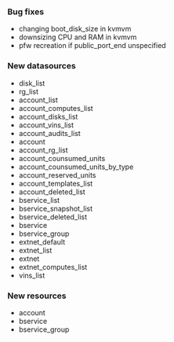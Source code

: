 ### Bug fixes
- changing boot\_disk\_size in kvmvm
- downsizing CPU and RAM in kvmvm
- pfw recreation if public\_port\_end unspecified

### New datasources
- disk\_list
- rg\_list
- account\_list
- account\_computes\_list
- account\_disks\_list
- account\_vins\_list
- account\_audits\_list
- account
- account\_rg\_list
- account\_counsumed\_units
- account\_counsumed\_units\_by\_type
- account\_reserved\_units
- account\_templates\_list
- account\_deleted\_list
- bservice\_list
- bservice\_snapshot\_list
- bservice\_deleted\_list
- bservice
- bservice\_group
- extnet\_default
- extnet\_list
- extnet
- extnet\_computes\_list
- vins\_list

### New resources
- account
- bservice
- bservice\_group
